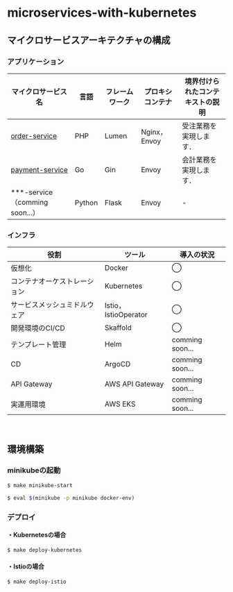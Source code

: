 # microservices-with-kubernetes

## マイクロサービスアーキテクチャの構成

### アプリケーション

| マイクロサービス名                                          | 言語   | フレームワーク | プロキシコンテナ     | 境界付けられたコンテキストの説明                             |
| ------------------------------------------------------------ | ------ | -------------- | -------------------- | -------------------------------------- |
| [order-service](https://github.com/hiroki-it/microservices-with-kubernetes/tree/main/src/order-service) | PHP    | Lumen          | Nginx，Envoy                | 受注業務を実現します．                 |
| [payment-service](https://github.com/hiroki-it/microservices-with-kubernetes/tree/main/src/payment-service) | Go     | Gin            | Envoy | 会計業務を実現します．             |
| ***-service（comming soon...）                                      | Python | Flask          | Envoy |                  -                      |                             |

### インフラ

| 役割                         | ツール               | 導入の状況      |
| ---------------------------- | -------------------- | --------------- |
| 仮想化              | Docker             | ◯               |
| コンテナオーケストレーション              | Kubernetes             | ◯               |
| サービスメッシュミドルウェア | Istio，IstioOperator | ◯               |
| 開発環境のCI/CD              | Skaffold             | ◯               |
| テンプレート管理             | Helm                 | comming soon... |
| CD                           | ArgoCD               | comming soon... |
| API Gateway                  | AWS API Gateway      | comming soon... |
| 実運用環境                           | AWS EKS               | comming soon... |

<br>

## 環境構築

### minikubeの起動

```bash
$ make minikube-start

$ eval $(minikube -p minikube docker-env)
```

### デプロイ

#### ・Kubernetesの場合

```bash
$ make deploy-kubernetes
```

#### ・Istioの場合

```bash
$ make deploy-istio
```
